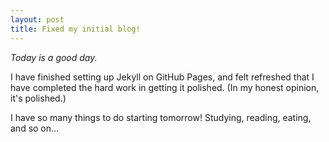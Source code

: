 ```yaml
---
layout: post
title: Fixed my initial blog!
---
```


*Today is a good day.*

I have finished setting up Jekyll on GitHub Pages, and felt refreshed that I have completed the hard work in getting it polished. (In my honest opinion, it's polished.)

I have so many things to do starting tomorrow! Studying, reading, eating, and so on...